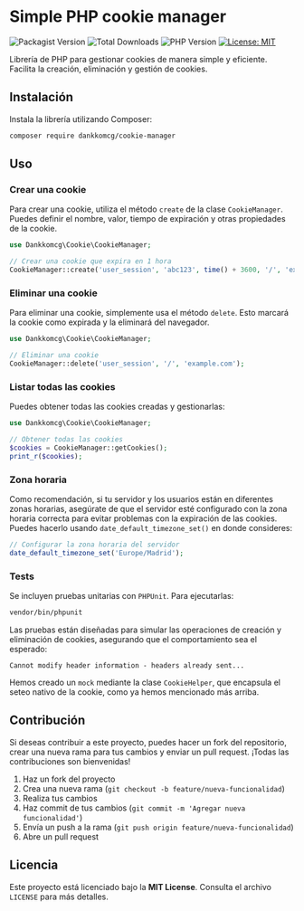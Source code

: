 # Simple PHP cookie manager

![Packagist Version](https://img.shields.io/packagist/v/dankkomcg/cookie)
![Total Downloads](https://img.shields.io/packagist/dt/dankkomcg/cookie)
![PHP Version](https://img.shields.io/packagist/php-v/dankkomcg/cookie)
[![License: MIT](https://img.shields.io/badge/License-MIT-yellow.svg)](https://opensource.org/licenses/MIT)

Librería de PHP para gestionar cookies de manera simple y eficiente. Facilita la creación, eliminación y gestión de cookies.

## Instalación

Instala la librería utilizando Composer:

```bash
composer require dankkomcg/cookie-manager
```

## Uso

### Crear una cookie

Para crear una cookie, utiliza el método `create` de la clase `CookieManager`. Puedes definir el nombre, valor, tiempo de expiración y otras propiedades de la cookie.

```php
use Dankkomcg\Cookie\CookieManager;

// Crear una cookie que expira en 1 hora
CookieManager::create('user_session', 'abc123', time() + 3600, '/', 'example.com', true, true);
```

### Eliminar una cookie

Para eliminar una cookie, simplemente usa el método `delete`. Esto marcará la cookie como expirada y la eliminará del navegador.

```php
use Dankkomcg\Cookie\CookieManager;

// Eliminar una cookie
CookieManager::delete('user_session', '/', 'example.com');
```

### Listar todas las cookies

Puedes obtener todas las cookies creadas y gestionarlas:

```php
use Dankkomcg\Cookie\CookieManager;

// Obtener todas las cookies
$cookies = CookieManager::getCookies();
print_r($cookies);
```

### Zona horaria

Como recomendación, si tu servidor y los usuarios están en diferentes zonas horarias, asegúrate de que el servidor esté configurado con la zona horaria correcta para evitar problemas con la expiración de las cookies. Puedes hacerlo usando `date_default_timezone_set()` en donde consideres:

```php
// Configurar la zona horaria del servidor
date_default_timezone_set('Europe/Madrid');
```

### Tests

Se incluyen pruebas unitarias con `PHPUnit`. Para ejecutarlas:

```bash
vendor/bin/phpunit
```

Las pruebas están diseñadas para simular las operaciones de creación y eliminación de cookies, asegurando que el comportamiento sea el esperado:

```text
Cannot modify header information - headers already sent...
```

Hemos creado un `mock` mediante la clase `CookieHelper`, que encapsula el seteo nativo de la cookie, como ya hemos mencionado más arriba.

## Contribución

Si deseas contribuir a este proyecto, puedes hacer un fork del repositorio, crear una nueva rama para tus cambios y enviar un pull request. ¡Todas las contribuciones son bienvenidas!

1. Haz un fork del proyecto
2. Crea una nueva rama (`git checkout -b feature/nueva-funcionalidad`)
3. Realiza tus cambios
4. Haz commit de tus cambios (`git commit -m 'Agregar nueva funcionalidad'`)
5. Envía un push a la rama (`git push origin feature/nueva-funcionalidad`)
6. Abre un pull request

## Licencia

Este proyecto está licenciado bajo la **MIT License**. Consulta el archivo `LICENSE` para más detalles.